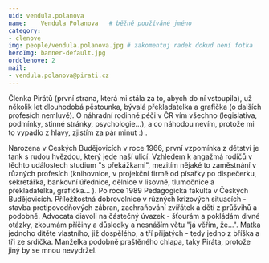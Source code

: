```yaml
---
uid: vendula.polanova
name:    Vendula Polanova  	# běžně používáné jméno
category:
- clenove
img: people/vendula.polanova.jpg # zakomentuj radek dokud není fotka
heroImg: banner-default.jpg
ordclenove: 2
mail:
- vendula.polanova@pirati.cz
---
```


Členka Pirátů (první strana, která mi stála za to, abych do ní vstoupila), už několik let dlouhodobá pěstounka, bývalá překladatelka a grafička (o dalších profesích nemluvě). O náhradní rodinné péči v ČR vím všechno (legislativa, podmínky, stinné stránky, psychologie...), a co náhodou nevím, protože mi to vypadlo z hlavy, zjistím za pár minut :) .

Narozena v Českých Budějovicích v roce 1966, první vzpomínka z dětství je tank s rudou hvězdou, který jede naší ulicí.
Vzhledem k angažmá rodičů v těchto událostech studium "s překážkami", mezitím nějaké to zaměstnání v různých profesích (knihovnice, v projekční firmě od písařky po dispečerku, sekretářka, bankovní úřednice, dělnice v lisovně, tlumočnice a překladatelka, grafička... ). Po roce 1989 Pedagogická fakulta v Českých Budějovicích.
Příležitostná dobrovolnice v různých krizových situacích - stavba protipovodňových zábran, zachraňování zvířátek a dětí z průšvihů a podobně.
Advocata diavoli na částečný úvazek - šťourám a pokládám divné otázky, zkoumám příčiny a důsledky a nesnáším větu "já věřím, že...".
Matka jednoho dítěte vlastního, již dospělého, a tří přijatých - tedy jedno z bříška a tři ze srdíčka.
Manželka podobně praštěného chlapa, taky Piráta, protože jiný by se mnou nevydržel.
